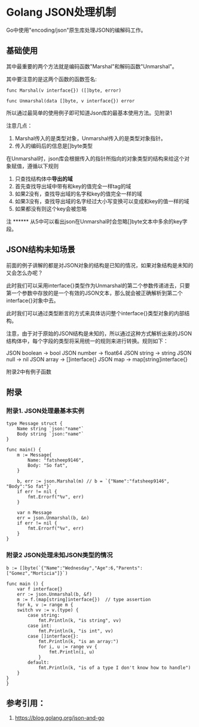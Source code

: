 # Golang JSON处理机制

Go中使用"encoding/json"原生库处理JSON的编解码工作。

## 基础使用

其中最重要的两个方法就是编码函数"Marshal"和解码函数"Unmarshal"。

其中要注意的是这两个函数的函数签名:

```
func Marshal(v interface{}) ([]byte, error)

func Unmarshal(data []byte, v interface{}) error
```

所以通过最简单的使用例子即可知道Json库的最基本使用方法。见附录1

注意几点：

1. Marshal传入的是类型对象，Unmarshal传入的是类型对象指针。
2. 传入的编码后的信息是[]byte类型

在Unmarshal时，json库会根据传入的指针所指向的对象类型的结构来给这个对象赋值，遵循以下规则

1. 只查找结构体中**导出的域**
2. 首先查找导出域中带有和key的值完全一样tag的域
3. 如果2没有，查找导出域的名字和key的值完全一样的域
4. 如果3没有，查找导出域的名字经过大小写变换可以变成和key的值一样的域
5. 如果都没有则这个key会被忽略

注 \*\*\*\*\*\* 从5中可以看出json在Unmarshal时会忽略[]byte文本中多余的key字段。

## JSON结构未知场景

前面的例子讲解的都是对JSON对象的结构是已知的情况，如果对象结构是未知的又会怎么办呢？

此时我们可以采用interface{}类型作为Unmarshal的第二个参数传递进去，只要第一个参数中存放的是一个有效的JSON文本，那么就会被正确解析到第二个interface{}对象中去。

此时我们可以通过类型断言的方式来具体访问整个interface{}类型对象的内部结构。

注意，由于对于原始的JSON结构是未知的，所以通过这种方式解析出来的JSON结构体中，每个字段的类型将采用统一的规则来进行转换。规则如下：

JSON boolean -> bool
JSON number  -> float64
JSON string  -> string
JSON null    -> nil
JSON array   -> []interface{}
JSON map     -> map[string]interface{}

附录2中有例子函数


## 附录

### 附录1. JSON处理最基本实例

```
type Message struct {
    Name string `json:"name"`
    Body string `json:"name"`
}

func main() {
    m := Message{
        Name: "fatsheep9146",
        Body: "So fat",
    }

    b, err := json.Marshal(m) // b = `{"Name":"fatsheep9146", "Body":"So fat"}`
    if err != nil {
        fmt.Errorf("%v", err)
    }

    var n Message
    err = json.Unmarshal(b, &n)
    if err != nil {
        fmt.Errorf("%v", err)
    }
}
```

### 附录2 JSON处理未知JSON类型的情况

```
b := []byte(`{"Name":"Wednesday","Age":6,"Parents":["Gomez","Morticia"]}`)

func main () {
    var f interface{}
    err := json.Unmarshal(b, &f)
    m := f.(map[string]interface{})  // type assertion
    for k, v := range m {
    switch vv := v.(type) {
        case string:
            fmt.Println(k, "is string", vv)
        case int:
            fmt.Println(k, "is int", vv)
        case []interface{}:
            fmt.Println(k, "is an array:")
            for i, u := range vv {
                fmt.Println(i, u)
            }
        default:
            fmt.Println(k, "is of a type I don't know how to handle")
    }
}
}
```

## 参考引用：

1. https://blog.golang.org/json-and-go



